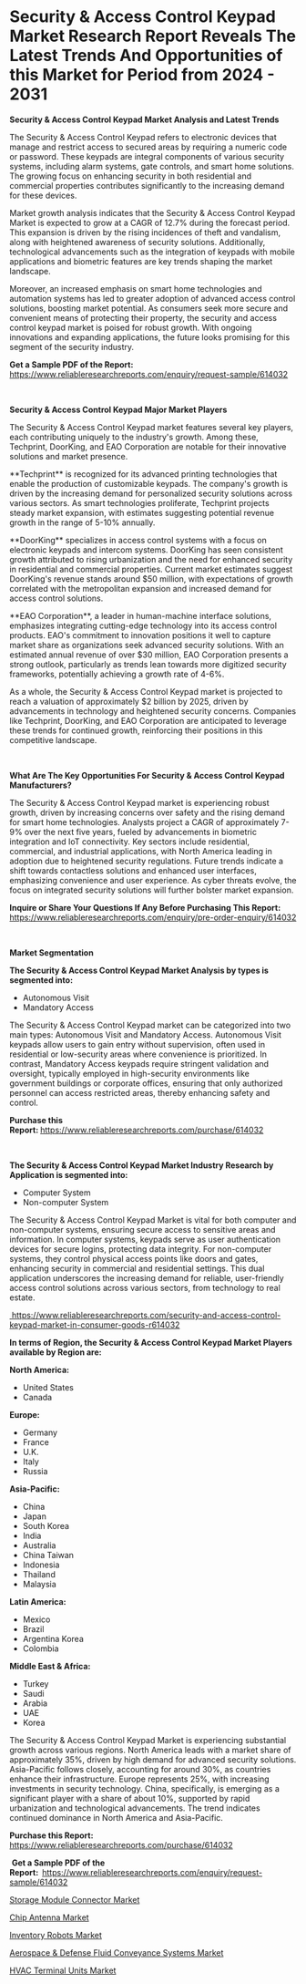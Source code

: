 <p><h1>Security & Access Control Keypad Market Research Report Reveals The Latest Trends And Opportunities of this Market for Period from 2024 - 2031</h1></p><p><strong>Security & Access Control Keypad Market Analysis and Latest Trends</strong></p>
<p><p>The Security & Access Control Keypad refers to electronic devices that manage and restrict access to secured areas by requiring a numeric code or password. These keypads are integral components of various security systems, including alarm systems, gate controls, and smart home solutions. The growing focus on enhancing security in both residential and commercial properties contributes significantly to the increasing demand for these devices.</p><p>Market growth analysis indicates that the Security & Access Control Keypad Market is expected to grow at a CAGR of 12.7% during the forecast period. This expansion is driven by the rising incidences of theft and vandalism, along with heightened awareness of security solutions. Additionally, technological advancements such as the integration of keypads with mobile applications and biometric features are key trends shaping the market landscape.</p><p>Moreover, an increased emphasis on smart home technologies and automation systems has led to greater adoption of advanced access control solutions, boosting market potential. As consumers seek more secure and convenient means of protecting their property, the security and access control keypad market is poised for robust growth. With ongoing innovations and expanding applications, the future looks promising for this segment of the security industry.</p></p>
<p><strong>Get a Sample PDF of the Report:&nbsp;</strong> <a href="https://www.reliableresearchreports.com/enquiry/request-sample/614032?utm_campaign=24&utm_medium=2&utm_source=Github&utm_content=ia&utm_term=30092024&utm_id=security-access-control-keypad">https://www.reliableresearchreports.com/enquiry/request-sample/614032</a></p>
<p>&nbsp;</p>
<p><strong>Security & Access Control Keypad Major Market Players</strong></p>
<p><p>The Security & Access Control Keypad market features several key players, each contributing uniquely to the industry's growth. Among these, Techprint, DoorKing, and EAO Corporation are notable for their innovative solutions and market presence.</p><p>**Techprint** is recognized for its advanced printing technologies that enable the production of customizable keypads. The company's growth is driven by the increasing demand for personalized security solutions across various sectors. As smart technologies proliferate, Techprint projects steady market expansion, with estimates suggesting potential revenue growth in the range of 5-10% annually.</p><p>**DoorKing** specializes in access control systems with a focus on electronic keypads and intercom systems. DoorKing has seen consistent growth attributed to rising urbanization and the need for enhanced security in residential and commercial properties. Current market estimates suggest DoorKing's revenue stands around $50 million, with expectations of growth correlated with the metropolitan expansion and increased demand for access control solutions.</p><p>**EAO Corporation**, a leader in human-machine interface solutions, emphasizes integrating cutting-edge technology into its access control products. EAO's commitment to innovation positions it well to capture market share as organizations seek advanced security solutions. With an estimated annual revenue of over $30 million, EAO Corporation presents a strong outlook, particularly as trends lean towards more digitized security frameworks, potentially achieving a growth rate of 4-6%.</p><p>As a whole, the Security & Access Control Keypad market is projected to reach a valuation of approximately $2 billion by 2025, driven by advancements in technology and heightened security concerns. Companies like Techprint, DoorKing, and EAO Corporation are anticipated to leverage these trends for continued growth, reinforcing their positions in this competitive landscape.</p></p>
<p>&nbsp;</p>
<p><strong>What Are The Key Opportunities For Security & Access Control Keypad Manufacturers?</strong></p>
<p><p>The Security & Access Control Keypad market is experiencing robust growth, driven by increasing concerns over safety and the rising demand for smart home technologies. Analysts project a CAGR of approximately 7-9% over the next five years, fueled by advancements in biometric integration and IoT connectivity. Key sectors include residential, commercial, and industrial applications, with North America leading in adoption due to heightened security regulations. Future trends indicate a shift towards contactless solutions and enhanced user interfaces, emphasizing convenience and user experience. As cyber threats evolve, the focus on integrated security solutions will further bolster market expansion.</p></p>
<p><strong>Inquire or Share Your Questions If Any Before Purchasing This Report:</strong> <a href="https://www.reliableresearchreports.com/enquiry/pre-order-enquiry/614032?utm_campaign=24&utm_medium=2&utm_source=Github&utm_content=ia&utm_term=30092024&utm_id=security-access-control-keypad">https://www.reliableresearchreports.com/enquiry/pre-order-enquiry/614032</a></p>
<p>&nbsp;</p>
<p><strong>Market Segmentation</strong></p>
<p><strong>The Security & Access Control Keypad Market Analysis by types is segmented into:</strong></p>
<p><ul><li>Autonomous Visit</li><li>Mandatory Access</li></ul></p>
<p><p>The Security & Access Control Keypad market can be categorized into two main types: Autonomous Visit and Mandatory Access. Autonomous Visit keypads allow users to gain entry without supervision, often used in residential or low-security areas where convenience is prioritized. In contrast, Mandatory Access keypads require stringent validation and oversight, typically employed in high-security environments like government buildings or corporate offices, ensuring that only authorized personnel can access restricted areas, thereby enhancing safety and control.</p></p>
<p><strong>Purchase this Report:&nbsp;</strong><a href="https://www.reliableresearchreports.com/purchase/614032?utm_campaign=24&utm_medium=2&utm_source=Github&utm_content=ia&utm_term=30092024&utm_id=security-access-control-keypad">https://www.reliableresearchreports.com/purchase/614032</a></p>
<p>&nbsp;</p>
<p><strong>The Security & Access Control Keypad Market Industry Research by Application is segmented into:</strong></p>
<p><ul><li>Computer System</li><li>Non-computer System</li></ul></p>
<p><p>The Security & Access Control Keypad Market is vital for both computer and non-computer systems, ensuring secure access to sensitive areas and information. In computer systems, keypads serve as user authentication devices for secure logins, protecting data integrity. For non-computer systems, they control physical access points like doors and gates, enhancing security in commercial and residential settings. This dual application underscores the increasing demand for reliable, user-friendly access control solutions across various sectors, from technology to real estate.</p></p>
<p><a href="https://www.reliableresearchreports.com/security-and-access-control-keypad-market-in-consumer-goods-r614032?utm_campaign=24&utm_medium=2&utm_source=Github&utm_content=ia&utm_term=30092024&utm_id=security-access-control-keypad">&nbsp;https://www.reliableresearchreports.com/security-and-access-control-keypad-market-in-consumer-goods-r614032</a></p>
<p><strong>In terms of Region, the Security & Access Control Keypad Market Players available by Region are:</strong></p>
<p>
    <p> <strong> North America: </strong>
        <ul>
            <li>United States</li>
            <li>Canada</li>
        </ul>
        </p> 
    <p> <strong> Europe: </strong>
        <ul>
            <li>Germany</li>
            <li>France</li>
            <li>U.K.</li>
            <li>Italy</li>
            <li>Russia</li>
        </ul>
        </p> 
    <p> <strong> Asia-Pacific: </strong>
        <ul>
            <li>China</li>
            <li>Japan</li>
            <li>South Korea</li>
            <li>India</li>
            <li>Australia</li>
            <li>China Taiwan</li>
            <li>Indonesia</li>
            <li>Thailand</li>
            <li>Malaysia</li>
        </ul>
        </p> 
    <p> <strong> Latin America: </strong>
        <ul>
            <li>Mexico</li>
            <li>Brazil</li>
            <li>Argentina Korea</li>
            <li>Colombia</li>
        </ul>
        </p> 
    <p> <strong> Middle East & Africa: </strong>
        <ul>
            <li>Turkey</li>
            <li>Saudi</li>
            <li>Arabia</li>
            <li>UAE</li>
            <li>Korea</li>
        </ul>
    </p>
    </p>
<p><p>The Security & Access Control Keypad Market is experiencing substantial growth across various regions. North America leads with a market share of approximately 35%, driven by high demand for advanced security solutions. Asia-Pacific follows closely, accounting for around 30%, as countries enhance their infrastructure. Europe represents 25%, with increasing investments in security technology. China, specifically, is emerging as a significant player with a share of about 10%, supported by rapid urbanization and technological advancements. The trend indicates continued dominance in North America and Asia-Pacific.</p></p>
<p><strong>Purchase this Report: </strong><a href="https://www.reliableresearchreports.com/purchase/614032?utm_campaign=24&utm_medium=2&utm_source=Github&utm_content=ia&utm_term=30092024&utm_id=security-access-control-keypad">https://www.reliableresearchreports.com/purchase/614032</a></p>
<p>&nbsp;<strong>Get a Sample PDF of the Report:&nbsp;&nbsp;</strong><a href="https://www.reliableresearchreports.com/enquiry/request-sample/614032?utm_campaign=24&utm_medium=2&utm_source=Github&utm_content=ia&utm_term=30092024&utm_id=security-access-control-keypad">https://www.reliableresearchreports.com/enquiry/request-sample/614032</a></p>
<p><strong></strong></p>
<p><p><a href="https://github.com/EugeneMBlackman/Market-Research-Report-List-1/blob/main/storage-module-connector-market.md?utm_campaign=24&utm_medium=2&utm_source=Github&utm_content=ia&utm_term=30092024&utm_id=security-access-control-keypad">Storage Module Connector Market</a></p><p><a href="https://issuu.com/reportprime-2/docs/chip-antenna-market-size-2030.pptx_d29c44b2753ac4?utm_campaign=24&utm_medium=2&utm_source=Github&utm_content=ia&utm_term=30092024&utm_id=security-access-control-keypad">Chip Antenna Market</a></p><p><a href="https://www.linkedin.com/pulse/what-factors-influence-inventory-robots-market-coming-years-7srbf?utm_campaign=24&utm_medium=2&utm_source=Github&utm_content=ia&utm_term=30092024&utm_id=security-access-control-keypad">Inventory Robots Market</a></p><p><a href="https://medium.com/@roachbrenda/global-aerospace-defense-fluid-conveyance-systems-industry-types-applications-market-players-b509f70086fb?utm_campaign=24&utm_medium=2&utm_source=Github&utm_content=ia&utm_term=30092024&utm_id=security-access-control-keypad">Aerospace & Defense Fluid Conveyance Systems Market</a></p><p><a href="https://www.linkedin.com/pulse/comprehensive-analysis-global-hvac-terminal-units-market-khzof?utm_campaign=24&utm_medium=2&utm_source=Github&utm_content=ia&utm_term=30092024&utm_id=security-access-control-keypad">HVAC Terminal Units Market</a></p></p>